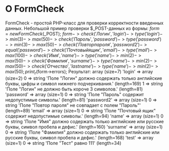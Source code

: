 # О FormCheck
FormCheck - простой PHP-класс для проверки корректности введенных данных.
Небольшой пример проверки $_POST-данных из формы:
  $form = new FormCheck($_POST);
  $form
    ->check('Логин','login')->type('login')->min(3)->max(50)
    ->check('Пароль','password')->type('password')->min(3)->max(50)
    ->check('Повтор пароля','password2')->equal('password')
    ->check('Почтовый ящик','email')->type('mail')->max(100)
    ->check('Имя','name')->type('name')->min(2)->max(50)
    ->check('Фамилия','surname')->type('name')->min(2)->max(50)
    ->check('Отчество','lastname')->type('name')->min(2)->max(50);
  print_r($form->errors);
Результат:
  array (size=7)
  'login' => 
    array (size=2)
      0 => string 'Поле "Логин" должно содержать только английские буквы, цифры и символ нижнего подчеркивания.' (length=169)
      1 => string 'Поле "Логин" не должно быть короче 3 символов.' (length=81)
  'password' => 
    array (size=1)
      0 => string 'Поле "Пароль" содержит недопустимые символы.' (length=81)
  'password2' => 
    array (size=1)
      0 => string 'Поле "Повтор пароля" не совпадает с полем "Пароль"' (length=89)
  'email' => 
    array (size=1)
      0 => string 'Поле "Почтовый ящик" содержит недопустимые символы.' (length=94)
  'name' => 
    array (size=1)
      0 => string 'Поле "Имя" должно содержать только английские или русские буквы, символ пробела и дефис.' (length=160)
  'surname' => 
    array (size=1)
      0 => string 'Поле "Фамилия" должно содержать только английские или русские буквы, символ пробела и дефис.' (length=168)
  'test' => 
    array (size=1)
      0 => string 'Поле "Тест" равно 111' (length=34)
